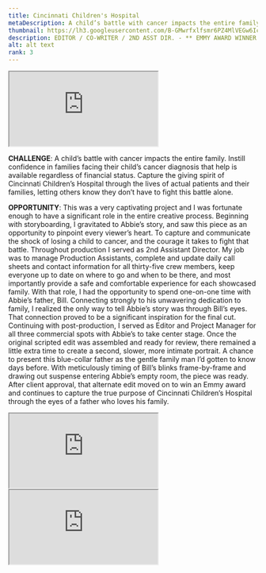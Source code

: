 ```yaml
---
title: Cincinnati Children's Hospital
metaDescription: A child’s battle with cancer impacts the entire family. What do you do if you can't afford the treatment she so desperately needs?
thumbnail: https://lh3.googleusercontent.com/B-GMwrfxlfsmr6PZ4MlVEGw6IcMVxsauS2wGq0hggvp9aRAnJM8KWYNZU-5au246kj61d8dXJAFQfkFxcOWgrG3DBp52ZPYlHJ64wY9Wr7hVYIQ3LxyIfmkq8pFpX3mBntKrJIMcvg=w2400
description: EDITOR / CO-WRITER / 2ND ASST DIR. - ** EMMY AWARD WINNER **
alt: alt text
rank: 3
---
```



<iframe src="https://www.youtube.com/embed/UM5S3PwyynA" class="youtube-iframe"></iframe>

**CHALLENGE**: A child’s battle with cancer impacts the entire family. Instill confidence in families facing their child’s cancer diagnosis that help is available regardless of financial status. Capture the giving spirit of Cincinnati Children’s Hospital through the lives of actual patients and their families, letting others know they don’t have to fight this battle alone.


**OPPORTUNITY**: This was a very captivating project and I was fortunate enough to have a significant role in the entire creative process. Beginning with storyboarding, I gravitated to Abbie’s story, and saw this piece as an opportunity to pinpoint every viewer’s heart. To capture and communicate the shock of losing a child to cancer, and the courage it takes to fight that battle.
 Throughout production I served as 2nd Assistant Director. My job was to manage Production Assistants, complete and update daily call sheets and contact information for all thirty-five crew members, keep everyone up to date on where to go and when to be there, and most importantly provide a safe and comfortable experience for each showcased family. With that role, I had the opportunity to spend one-on-one time with Abbie’s father, Bill. Connecting strongly to his unwavering dedication to family, I realized the only way to tell Abbie’s story was through Bill’s eyes. That connection proved to be a significant inspiration for the final cut.
 Continuing with post-production, I served as Editor and Project Manager for all three commercial spots with Abbie’s to take center stage. Once the original scripted edit was assembled and ready for review, there remained a little extra time to create a second, slower, more intimate portrait. A chance to present this blue-collar father as the gentle family man I’d gotten to know days before. With meticulously timing of Bill’s blinks frame-by-frame and drawing out suspense entering Abbie’s empty room, the piece was ready. After client approval, that alternate edit moved on to win an Emmy award and continues to capture the true purpose of Cincinnati Children’s Hospital through the eyes of a father who loves his family.

 <div class="row">
  <div class="col-md-6">
    <iframe src="https://www.youtube.com/embed/vjDouQn9SQ0" class="youtube-iframe"></iframe>
  </div>
  <div class="col-md-6">
    <iframe src="https://www.youtube.com/embed/XYG1WWtLzGo" class="youtube-iframe"></iframe>
  </div>
</div>